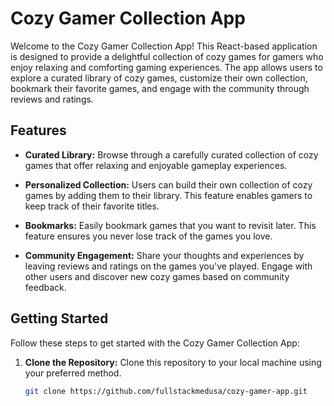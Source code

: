 # Cozy Gamer Collection App

Welcome to the Cozy Gamer Collection App! This React-based application is designed to provide a delightful collection of cozy games for gamers who enjoy relaxing and comforting gaming experiences. The app allows users to explore a curated library of cozy games, customize their own collection, bookmark their favorite games, and engage with the community through reviews and ratings.

## Features

- **Curated Library:** Browse through a carefully curated collection of cozy games that offer relaxing and enjoyable gameplay experiences.

- **Personalized Collection:** Users can build their own collection of cozy games by adding them to their library. This feature enables gamers to keep track of their favorite titles.

- **Bookmarks:** Easily bookmark games that you want to revisit later. This feature ensures you never lose track of the games you love.

- **Community Engagement:** Share your thoughts and experiences by leaving reviews and ratings on the games you've played. Engage with other users and discover new cozy games based on community feedback.

## Getting Started

Follow these steps to get started with the Cozy Gamer Collection App:

1. **Clone the Repository:** Clone this repository to your local machine using your preferred method.
   ```bash
   git clone https://github.com/fullstackmedusa/cozy-gamer-app.git
